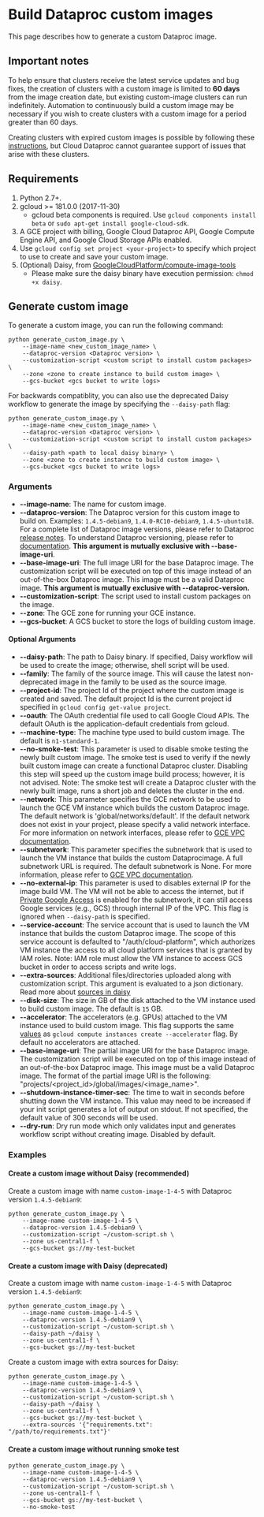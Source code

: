 # Build Dataproc custom images

This page describes how to generate a custom Dataproc image.

## Important notes

To help ensure that clusters receive the latest service updates and bug fixes,
the creation of clusters with a custom image is limited to **60 days** from the
image creation date, but existing custom-image clusters can run indefinitely.
Automation to continuously build a custom image may be necessary if you wish to
create clusters with a custom image for a period greater than 60 days.

Creating clusters with expired custom images is possible by following these
[instructions](https://cloud.google.com/dataproc/docs/guides/dataproc-images#how_to_create_a_cluster_with_an_expired_custom_image),
but Cloud Dataproc cannot guarantee support of issues that arise with these
clusters.

## Requirements

1.  Python 2.7+.
2.  gcloud >= 181.0.0 (2017-11-30)
    *   gcloud beta components is required. Use `gcloud components install beta`
        or `sudo apt-get install google-cloud-sdk`.
3.  A GCE project with billing, Google Cloud Dataproc API, Google Compute Engine
    API, and Google Cloud Storage APIs enabled.
4.  Use `gcloud config set project <your-project>` to specify which project to
    use to create and save your custom image.
5.  (Optional) Daisy, from
    [GoogleCloudPlatform/compute-image-tools](https://github.com/GoogleCloudPlatform/compute-image-tools)
    *   Please make sure the daisy binary have execution permission: `chmod +x
        daisy`.

## Generate custom image

To generate a custom image, you can run the following command:

```shell
python generate_custom_image.py \
    --image-name <new_custom_image_name> \
    --dataproc-version <Dataproc version> \
    --customization-script <custom script to install custom packages> \
    --zone <zone to create instance to build custom image> \
    --gcs-bucket <gcs bucket to write logs>
```

For backwards compatiblity, you can also use the deprecated Daisy workflow to
generate the image by specifying the `--daisy-path` flag:

```shell
python generate_custom_image.py \
    --image-name <new_custom_image_name> \
    --dataproc-version <Dataproc version> \
    --customization-script <custom script to install custom packages> \
    --daisy-path <path to local daisy binary> \
    --zone <zone to create instance to build custom image> \
    --gcs-bucket <gcs bucket to write logs>
```

### Arguments

*   **--image-name**: The name for custom image.
*   **--dataproc-version**: The Dataproc version for this custom image to build
    on. Examples: `1.4.5-debian9`, `1.4.0-RC10-debian9`, `1.4.5-ubuntu18`. For a
    complete list of Dataproc image versions, please refer to Dataproc
    [release notes](https://cloud.google.com/dataproc/docs/release-notes). To
    understand Dataproc versioning, please refer to
    [documentation](https://cloud.google.com/dataproc/docs/concepts/versioning/overview).
    **This argument is mutually exclusive with --base-image-uri**.
*   **--base-image-uri**: The full image URI for the base Dataproc image. The
    customization script will be executed on top of this image instead of an
    out-of-the-box Dataproc image. This image must be a valid Dataproc image.
    **This argument is mutually exclusive with --dataproc-version.**
*   **--customization-script**: The script used to install custom packages on
    the image.
*   **--zone**: The GCE zone for running your GCE instance.
*   **--gcs-bucket**: A GCS bucket to store the logs of building custom image.

#### Optional Arguments

*   **--daisy-path**: The path to Daisy binary. If specified, Daisy workflow
    will be used to create the image; otherwise, shell script will be used.
*   **--family**: The family of the source image. This will cause the latest
    non-deprecated image in the family to be used as the source image.
*   **--project-id**: The project Id of the project where the custom image is
    created and saved. The default project Id is the current project id
    specified in `gcloud config get-value project`.
*   **--oauth**: The OAuth credential file used to call Google Cloud APIs. The
    default OAuth is the application-default credentials from gcloud.
*   **--machine-type**: The machine type used to build custom image. The default
    is `n1-standard-1`.
*   **--no-smoke-test**: This parameter is used to disable smoke testing the
    newly built custom image. The smoke test is used to verify if the newly
    built custom image can create a functional Dataproc cluster. Disabling this
    step will speed up the custom image build process; however, it is not
    advised. Note: The smoke test will create a Dataproc cluster with the newly
    built image, runs a short job and deletes the cluster in the end.
*   **--network**: This parameter specifies the GCE network to be used to launch
    the GCE VM instance which builds the custom Dataproc image. The default
    network is 'global/networks/default'. If the default network does not exist
    in your project, please specify a valid network interface. For more
    information on network interfaces, please refer to
    [GCE VPC documentation](https://cloud.google.com/vpc/docs/vpc).
*   **--subnetwork**: This parameter specifies the subnetwork that is used to
    launch the VM instance that builds the custom Dataprocimage. A full
    subnetwork URL is required. The default subnetwork is None. For more
    information, please refer to
    [GCE VPC documentation](https://cloud.google.com/vpc/docs/vpc).
*   **--no-external-ip**: This parameter is used to disables external IP for the
    image build VM. The VM will not be able to access the internet, but if
    [Private Google Access](https://cloud.google.com/vpc/docs/configure-private-google-access)
    is enabled for the subnetwork, it can still access Google services (e.g.,
    GCS) through internal IP of the VPC. This flag is ignored when
    `--daisy-path` is specified.
*   **--service-account**: The service account that is used to launch the VM
    instance that builds the custom Dataproc image. The scope of this service
    account is defaulted to "/auth/cloud-platform", which authorizes VM instance
    the access to all cloud platform services that is granted by IAM roles.
    Note: IAM role must allow the VM instance to access GCS bucket in order to
    access scripts and write logs.
*   **--extra-sources**: Additional files/directories uploaded along with
    customization script. This argument is evaluated to a json dictionary. Read
    more about
    [sources in daisy](https://googlecloudplatform.github.io/compute-image-tools/daisy-workflow-config-spec.html#sources)
*   **--disk-size**: The size in GB of the disk attached to the VM instance used
    to build custom image. The default is `15` GB.
*   **--accelerator**: The accelerators (e.g. GPUs) attached to the VM instance
    used to build custom image. This flag supports the same
    [values](https://cloud.google.com/sdk/gcloud/reference/compute/instances/create#--accelerator)
    as `gcloud compute instances create --accelerator` flag. By default no
    accelerators are attached.
*   **--base-image-uri**: The partial image URI for the base Dataproc image. The
    customization script will be executed on top of this image instead of an
    out-of-the-box Dataproc image. This image must be a valid Dataproc image.
    The format of the partial image URI is the following:
    "projects/<project_id>/global/images/<image_name>".
*   **--shutdown-instance-timer-sec**: The time to wait in seconds before
    shutting down the VM instance. This value may need to be increased if your
    init script generates a lot of output on stdout. If not specified, the
    default value of 300 seconds will be used.
*   **--dry-run**: Dry run mode which only validates input and generates
    workflow script without creating image. Disabled by default.

### Examples

#### Create a custom image without Daisy (recommended)

Create a custom image with name `custom-image-1-4-5` with Dataproc version
`1.4.5-debian9`:

```shell
python generate_custom_image.py \
    --image-name custom-image-1-4-5 \
    --dataproc-version 1.4.5-debian9 \
    --customization-script ~/custom-script.sh \
    --zone us-central1-f \
    --gcs-bucket gs://my-test-bucket
```

#### Create a custom image with Daisy (deprecated)

Create a custom image with name `custom-image-1-4-5` with Dataproc version
`1.4.5-debian9`:

```shell
python generate_custom_image.py \
    --image-name custom-image-1-4-5 \
    --dataproc-version 1.4.5-debian9 \
    --customization-script ~/custom-script.sh \
    --daisy-path ~/daisy \
    --zone us-central1-f \
    --gcs-bucket gs://my-test-bucket
```

Create a custom image with extra sources for Daisy:

```shell
python generate_custom_image.py \
    --image-name custom-image-1-4-5 \
    --dataproc-version 1.4.5-debian9 \
    --customization-script ~/custom-script.sh \
    --daisy-path ~/daisy \
    --zone us-central1-f \
    --gcs-bucket gs://my-test-bucket \
    --extra-sources '{"requirements.txt": "/path/to/requirements.txt"}'
```

#### Create a custom image without running smoke test

```shell
python generate_custom_image.py \
    --image-name custom-image-1-4-5 \
    --dataproc-version 1.4.5-debian9 \
    --customization-script ~/custom-script.sh \
    --zone us-central1-f \
    --gcs-bucket gs://my-test-bucket \
    --no-smoke-test
```
